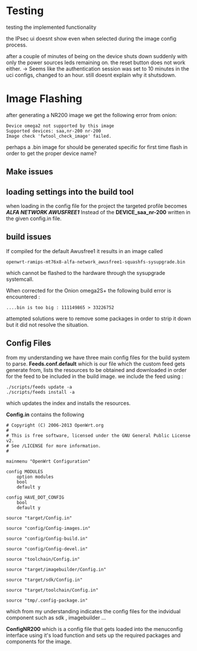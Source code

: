 # Testing
testing the implemented functionality


the IPsec ui doesnt show even when selected during the image config process.


after a couple of minutes of being on the device shuts down suddenly with only the power sources leds remaining on. the reset button does not work either. -> Seems like the authentication session was set to 10 minutes in the uci configs, changed to an hour. still doesnt explain why it shutsdown.

# Image Flashing
after generating a NR200 image we get the following error from onion:
```
Device omega2 not supported by this image
Supported devices: saa,nr-200 nr-200
Image check 'fwtool_check_image' failed.
```
perhaps a .bin image for should be generated specific for first time flash in order to get the proper device name? 

## Make issues

## loading settings into the build tool
when loading in the config file for the project the targeted profile becomes ***ALFA NETWORK AWUSFREE1***  Instead of the **DEVICE_saa_nr-200** written in the given config.in file.
## build issues
If compiled for the default Awusfree1 it results in an image called
```
openwrt-ramips-mt76x8-alfa-network_awusfree1-squashfs-sysupgrade.bin
```
which cannot be flashed to the hardware through the sysupgrade systemcall.

When corrected for the Onion omega2S+  the following build error is  encountered :
```
....bin is too big : 111149865 > 33226752
```
attempted solutions were to remove some packages in order to strip it down but it did not resolve the situation.

## Config Files
from my understanding we have three main config files for the build system to parse.
**Feeds.conf.default**  which is our file which the custom feed gets generate from, lists the resources to be obtained and downloaded in order for the feed to be included in the build image.
we include the feed using :
```
./scripts/feeds update -a
./scripts/feeds install -a 
```
which updates the index and installs the resources.

**Config.in**  contains the following
```
# Copyright (C) 2006-2013 OpenWrt.org
#
# This is free software, licensed under the GNU General Public License v2.
# See /LICENSE for more information.
#

mainmenu "OpenWrt Configuration"

config MODULES
	option modules
	bool
	default y

config HAVE_DOT_CONFIG
	bool
	default y

source "target/Config.in"

source "config/Config-images.in"

source "config/Config-build.in"

source "config/Config-devel.in"

source "toolchain/Config.in"

source "target/imagebuilder/Config.in"

source "target/sdk/Config.in"

source "target/toolchain/Config.in"

source "tmp/.config-package.in"
```
which from my understanding indicates the config files for the indvidual component such as sdk , imagebuilder ...

**ConfigNR200** which is a config file that gets loaded into the menuconfig interface using it's load function and sets up the required packages and components for the image.
